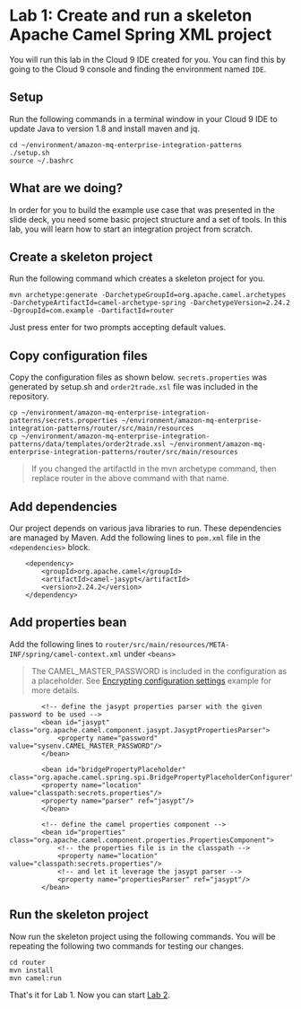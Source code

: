# Lab 1: Create and run a skeleton Apache Camel Spring XML project

You will run this lab in the Cloud 9 IDE created for you.  You can find this by going to the Cloud 9 console and finding the environment named `IDE`.

## Setup

Run the following commands in a terminal window in your Cloud 9 IDE to update Java to version 1.8 and install maven and jq.

```
cd ~/environment/amazon-mq-enterprise-integration-patterns
./setup.sh 
source ~/.bashrc
```

## What are we doing?

In order for you to build the example use case that was presented in the slide deck, you need some basic project structure and a set of tools. In this lab, you will learn how to start an integration project from scratch. 

## Create a skeleton project

Run the following command which creates a skeleton project for you.

```
mvn archetype:generate -DarchetypeGroupId=org.apache.camel.archetypes -DarchetypeArtifactId=camel-archetype-spring -DarchetypeVersion=2.24.2 -DgroupId=com.example -DartifactId=router
```
Just press enter for two prompts accepting default values.

## Copy configuration files

Copy the configuration files as shown below. ```secrets.properties``` was generated by setup.sh and ```order2trade.xsl``` file was included in the repository.

```
cp ~/environment/amazon-mq-enterprise-integration-patterns/secrets.properties ~/environment/amazon-mq-enterprise-integration-patterns/router/src/main/resources
cp ~/environment/amazon-mq-enterprise-integration-patterns/data/templates/order2trade.xsl ~/environment/amazon-mq-enterprise-integration-patterns/router/src/main/resources 
```

>If you changed the artifactId in the mvn archetype command, then replace router in the above command with that name.

## Add dependencies

Our project depends on various java libraries to run. These dependencies are managed by Maven. Add the following lines to ```pom.xml``` file in the ```<dependencies>``` block.

```
    <dependency>
        <groupId>org.apache.camel</groupId>
        <artifactId>camel-jasypt</artifactId>
        <version>2.24.2</version>
    </dependency> 
```

## Add properties bean 

Add the following lines to ```router/src/main/resources/META-INF/spring/camel-context.xml``` under ```<beans>``` 

> The CAMEL_MASTER_PASSWORD is included in the configuration as a placeholder. See [Encrypting configuration settings](encrypt.md) example for more details.

```
        <!-- define the jasypt properties parser with the given password to be used -->
        <bean id="jasypt" class="org.apache.camel.component.jasypt.JasyptPropertiesParser">
            <property name="password" value="sysenv.CAMEL_MASTER_PASSWORD"/>
        </bean>
        
        <bean id="bridgePropertyPlaceholder" class="org.apache.camel.spring.spi.BridgePropertyPlaceholderConfigurer">
        <property name="location" value="classpath:secrets.properties"/>
        <property name="parser" ref="jasypt"/>
        </bean>
  
        <!-- define the camel properties component -->
        <bean id="properties" class="org.apache.camel.component.properties.PropertiesComponent">
            <!-- the properties file is in the classpath -->
            <property name="location" value="classpath:secrets.properties"/>
            <!-- and let it leverage the jasypt parser -->
            <property name="propertiesParser" ref="jasypt"/>
        </bean>  
```

## Run the skeleton project 

Now run the skeleton project using the following commands. You will be repeating the following two commands for testing our changes.

```
cd router
mvn install
mvn camel:run
```

That's it for Lab 1. Now you can start [Lab 2](lab-2.md).

